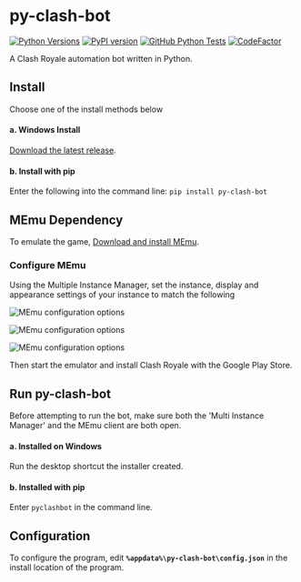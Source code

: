 # py-clash-bot

[![Python Versions](https://img.shields.io/pypi/pyversions/py-clash-bot)](https://www.python.org/downloads/) [![PyPI version](https://badge.fury.io/py/py-clash-bot.svg)](https://pypi.org/project/py-clash-bot/) [![GitHub Python Tests](https://github.com/matthewmiglio/py-clash-bot/actions/workflows/python-tests.yml/badge.svg)](https://github.com/matthewmiglio/py-clash-bot/actions/workflows/python-tests.yml) [![CodeFactor](https://www.codefactor.io/repository/github/matthewmiglio/py-clash-bot/badge)](https://www.codefactor.io/repository/github/matthewmiglio/py-clash-bot)

A Clash Royale automation bot written in Python.

## Install

Choose one of the install methods below

#### a. Windows Install

[Download the latest release](https://github.com/matthewmiglio/py-clash-bot/releases).

#### b. Install with pip

Enter the following into the command line:
```pip install py-clash-bot```

## MEmu Dependency

To emulate the game, [Download and install MEmu](https://www.memuplay.com/).

### Configure MEmu

Using the Multiple Instance Manager, set the instance, display and appearance settings of your instance to match the following

![MEmu configuration options](https://github.com/matthewmiglio/py-clash-bot/blob/master/docs/src/assets/memu_instance_settings.webp?raw=true)

![MEmu configuration options](https://github.com/matthewmiglio/py-clash-bot/blob/master/docs/src/assets/memu_display_settings.webp?raw=true)

![MEmu configuration options](https://github.com/matthewmiglio/py-clash-bot/blob/master/docs/src/assets/memu_appearance_settings.webp?raw=true)

Then start the emulator and install Clash Royale with the Google Play Store.

## Run py-clash-bot

Before attempting to run the bot, make sure both the 'Multi Instance Manager' and the MEmu client are both open.

#### a. Installed on Windows

Run the desktop shortcut the installer created.

#### b. Installed with pip

Enter `pyclashbot` in the command line.

## Configuration

To configure the program, edit **`%appdata%\py-clash-bot\config.json`** in the install location of the program.
